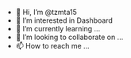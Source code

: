- 👋 Hi, I’m @tzmta15
- 👀 I’m interested in Dashboard
- 🌱 I’m currently learning ...
- 💞️ I’m looking to collaborate on ...
- 📫 How to reach me ...

<!---
tzmta15/tzmta15 is a ✨ special ✨ repository because its `README.md` (this file) appears on your GitHub profile.
You can click the Preview link to take a look at your changes.
--->
